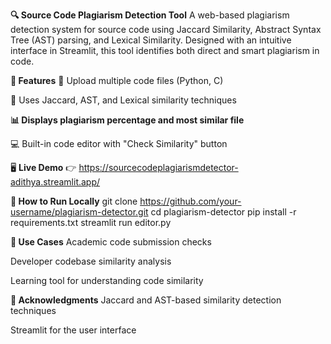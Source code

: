 **🔍 Source Code Plagiarism Detection Tool**
A web-based plagiarism detection system for source code using Jaccard Similarity, Abstract Syntax Tree (AST) parsing, and Lexical Similarity. Designed with an intuitive interface in Streamlit, this tool identifies both direct and smart plagiarism in code.

**🚀 Features**
📂 Upload multiple code files (Python, C)

🔎 Uses Jaccard, AST, and Lexical similarity techniques

**📊 Displays plagiarism percentage and most similar file**

💻 Built-in code editor with "Check Similarity" button

🖥️ **Live Demo**
👉 https://sourcecodeplagiarismdetector-adithya.streamlit.app/

**📁 How to Run Locally**
git clone https://github.com/your-username/plagiarism-detector.git
cd plagiarism-detector
pip install -r requirements.txt
streamlit run editor.py

**🧪 Use Cases**
Academic code submission checks

Developer codebase similarity analysis

Learning tool for understanding code similarity

**🙌 Acknowledgments**
Jaccard and AST-based similarity detection techniques

Streamlit for the user interface

